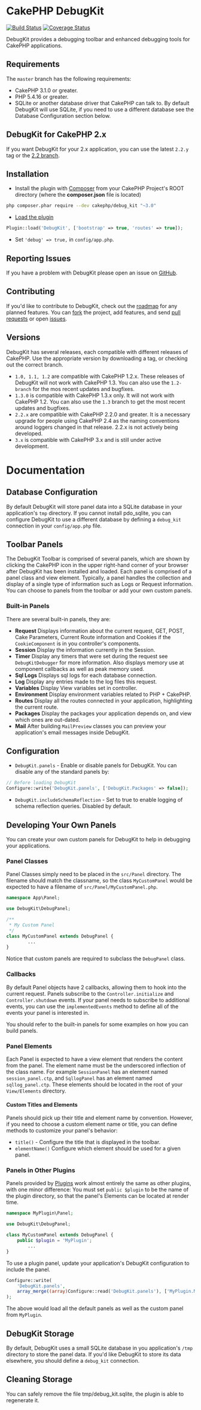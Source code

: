 # CakePHP DebugKit
[![Build Status](https://secure.travis-ci.org/cakephp/debug_kit.png?branch=master)](http://travis-ci.org/cakephp/debug_kit)
[![Coverage Status](https://img.shields.io/codecov/c/github/cakephp/debug_kit.svg?style=flat-square)](https://codecov.io/github/cakephp/debug_kit)

DebugKit provides a debugging toolbar and enhanced debugging tools for CakePHP applications.

## Requirements

The `master` branch has the following requirements:

* CakePHP 3.1.0 or greater.
* PHP 5.4.16 or greater.
* SQLite or another database driver that CakePHP can talk to. By default DebugKit will use SQLite, if you
  need to use a different database see the Database Configuration section below.

## DebugKit for CakePHP 2.x

If you want DebugKit for your 2.x application, you can use the latest `2.2.y` tag or the [2.2 branch](https://github.com/cakephp/debug_kit/tree/2.2).

## Installation

* Install the plugin with [Composer](https://getcomposer.org/) from your CakePHP Project's ROOT directory (where the **composer.json** file is located)
```sh
php composer.phar require --dev cakephp/debug_kit "~3.0"
```

* [Load the plugin](http://book.cakephp.org/3.0/en/plugins.html#loading-a-plugin)
```php
Plugin::load('DebugKit', ['bootstrap' => true, 'routes' => true]);
```
* Set `'debug' => true,` in `config/app.php`.

## Reporting Issues

If you have a problem with DebugKit please open an issue on [GitHub](https://github.com/cakephp/debug_kit/issues).

## Contributing

If you'd like to contribute to DebugKit, check out the
[roadmap](https://github.com/cakephp/debug_kit/wiki/roadmap) for any
planned features. You can [fork](https://help.github.com/articles/fork-a-repo)
the project, add features, and send [pull
requests](https://help.github.com/articles/using-pull-requests) or open
[issues](https://github.com/cakephp/debug_kit/issues).

## Versions

DebugKit has several releases, each compatible with different releases of
CakePHP. Use the appropriate version by downloading a tag, or checking out the
correct branch.

* `1.0, 1.1, 1.2` are compatible with CakePHP 1.2.x. These releases of DebugKit
  will not work with CakePHP 1.3. You can also use the `1.2-branch` for the mos
  recent updates and bugfixes.
* `1.3.0` is compatible with CakePHP 1.3.x only. It will not work with CakePHP
  1.2. You can also use the `1.3` branch to get the most recent updates and
  bugfixes.
* `2.2.x` are compatible with CakePHP 2.2.0 and greater. It is a necessary
  upgrade for people using CakePHP 2.4 as the naming conventions around loggers
  changed in that release. 2.2.x is not actively being developed.
* `3.x` is compatible with CakePHP 3.x and is still under active development.

# Documentation

## Database Configuration

By default DebugKit will store panel data into a SQLite database in your application's `tmp`
directory. If you cannot install pdo_sqlite, you can configure DebugKit to use a different
database by defining a `debug_kit` connection in your `config/app.php` file.

## Toolbar Panels

The DebugKit Toolbar is comprised of several panels, which are shown by clicking the
CakePHP icon in the upper right-hand corner of your browser after DebugKit has been
installed and loaded. Each panel is comprised of a panel class and view element.
Typically, a panel handles the collection and display of a single type of information
such as Logs or Request information. You can choose to panels from the toolbar or add
your own custom panels.

### Built-in Panels

There are several built-in panels, they are:

* **Request** Displays information about the current request, GET, POST, Cake
  Parameters, Current Route information and Cookies if the `CookieComponent`
  is in you controller's components.
* **Session** Display the information currently in the Session.
* **Timer** Display any timers that were set during the request see
  `DebugKitDebugger` for more information. Also displays
  memory use at component callbacks as well as peak memory used.
* **Sql Logs** Displays sql logs for each database connection.
* **Log** Display any entries made to the log files this request.
* **Variables** Display View variables set in controller.
* **Environment** Display environment variables related to PHP + CakePHP.
* **Routes** Display all the routes connected in your application, highlighting
  the current route.
* **Packages** Display the packages your application depends on, and view which
  ones are out-dated.
* **Mail** After building `MailPreview` classes you can preview your
  application's email messages inside DebugKit.

## Configuration

* `DebugKit.panels` - Enable or disable panels for DebugKit. You can disable any of the
  standard panels by:
```php
// Before loading DebugKit
Configure::write('DebugKit.panels', ['DebugKit.Packages' => false]);
```
* `DebugKit.includeSchemaReflection` - Set to true to enable logging of schema
  reflection queries. Disabled by default.

## Developing Your Own Panels

You can create your own custom panels for DebugKit to help in debugging your applications.

### Panel Classes

Panel Classes simply need to be placed in the `src/Panel` directory. The
filename should match the classname, so the class `MyCustomPanel` would be
expected to have a filename of `src/Panel/MyCustomPanel.php`.

```php
namespace App\Panel;

use DebugKit\DebugPanel;

/**
 * My Custom Panel
 */
class MyCustomPanel extends DebugPanel {
        ...
}
```

Notice that custom panels are required to subclass the `DebugPanel` class.

### Callbacks

By default Panel objects have 2 callbacks, allowing them to hook into the
current request. Panels subscribe to the `Controller.initialize` and
`Controller.shutdown` events. If your panel needs to subscribe to additional
events, you can use the `implementedEvents` method to define all of the events
your panel is interested in.

You should refer to the built-in panels for some examples on how you can build panels.


### Panel Elements

Each Panel is expected to have a view element that renders the content from the
panel. The element name must be the underscored inflection of the class name.
For example `SessionPanel` has an element named `session_panel.ctp`, and
`SqllogPanel` has an element named `sqllog_panel.ctp`. These elements should be
located in the root of your `View/Elements` directory.

#### Custom Titles and Elements

Panels should pick up their title and element name by convention. However, if you need to choose a custom element name or title, you can define methods to customize your panel's behavior:

- `title()` - Configure the title that is displayed in the toolbar.
- `elementName()` Configure which element should be used for a given panel.

### Panels in Other Plugins

Panels provided by [Plugins](http://book.cakephp.org/3.0/en/plugins.html)
work almost entirely the same as other plugins, with one minor difference:  You
must set `public $plugin` to be the name of the plugin directory, so that the
panel's Elements can be located at render time.

```php
namespace MyPlugin\Panel;

use DebugKit\DebugPanel;

class MyCustomPanel extends DebugPanel {
    public $plugin = 'MyPlugin';
        ...
}
```

To use a plugin panel, update your application's DebugKit configuration to include
the panel.

```php
Configure::write(
	'DebugKit.panels',
	array_merge((array)Configure::read('DebugKit.panels'), ['MyPlugin.MyCustom'])
);
```

The above would load all the default panels as well as the custom panel from `MyPlugin`.

## DebugKit Storage

By default, DebugKit uses a small SQLite database in you application's `/tmp` directory to store
the panel data. If you'd like DebugKit to store its data elsewhere, you should define a `debug_kit`
connection.

## Cleaning Storage
You can safely remove the file tmp/debug_kit.sqlite, the plugin is able to regenerate it.
